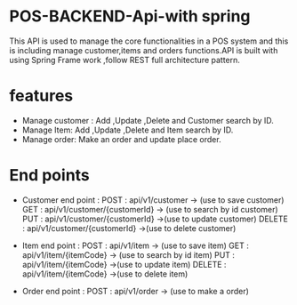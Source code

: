 # POS-BACKEND-Api-with spring

This API is used to manage the core functionalities in a POS system and this is including manage customer,items and orders functions.API is built with using Spring Frame work ,follow REST full architecture pattern.

# features
* Manage customer : Add ,Update ,Delete and Customer search by ID.
* Manage Item: Add ,Update ,Delete and Item search by ID.
* Manage order: Make an order and update place order.

# End points

* Customer end point : 
    POST : api/v1/customer   -> (use to save customer)
    GET  : api/v1/customer/{customerId}  -> (use to search by id customer)
    PUT  : api/v1/customer/{customerId}  ->(use to update customer)
    DELETE  : api/v1/customer/{customerId} ->(use to delete customer)

* Item end point :
POST : api/v1/item   -> (use to save item)
GET  : api/v1/item/{itemCode}  -> (use to search by id item)
PUT  : api/v1/item/{itemCode}  ->(use to update item)
DELETE  : api/v1/item/{itemCode} ->(use to delete item)

* Order end point :
POST : api/v1/order -> (use to make a order)

